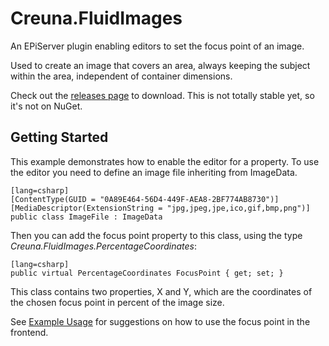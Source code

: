 Creuna.FluidImages
===================

An EPiServer plugin enabling editors to set the focus point of an image.

Used to create an image that covers an area, always keeping the subject within the area, independent of container dimensions.

Check out the [releases page](https://github.com/Arthyon/Creuna.FluidImages/releases) to download. This is not totally stable yet, so it's not on NuGet.

Getting Started
-------

This example demonstrates how to enable the editor for a property.
To use the editor you need to define an image file inheriting from ImageData.

	[lang=csharp]
	[ContentType(GUID = "0A89E464-56D4-449F-AEA8-2BF774AB8730")]
    [MediaDescriptor(ExtensionString = "jpg,jpeg,jpe,ico,gif,bmp,png")]
    public class ImageFile : ImageData

Then you can add the focus point property to this class, using the type *Creuna.FluidImages.PercentageCoordinates*:
	
	[lang=csharp]
	public virtual PercentageCoordinates FocusPoint { get; set; }

This class contains two properties, X and Y, which are the coordinates of the chosen focus point in percent of the image size.
  
See [Example Usage](example.html) for suggestions on how to use the focus point in the frontend.